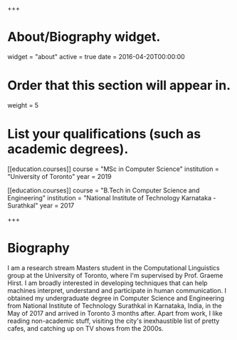 +++
# About/Biography widget.
widget = "about"
active = true
date = 2016-04-20T00:00:00

# Order that this section will appear in.
weight = 5

# List your qualifications (such as academic degrees).
[[education.courses]]
  course = "MSc in Computer Science"
  institution = "University of Toronto"
  year = 2019

[[education.courses]]
  course = "B.Tech in Computer Science and Engineering"
  institution = "National Institute of Technology Karnataka - Surathkal"
  year = 2017

+++

# Biography

I am a research stream Masters student in the Computational Linguistics group at the University of Toronto, where I'm supervised by Prof. Graeme Hirst.
I am broadly interested in developing techniques that can help machines interpret, understand and participate in human communication.
I obtained my undergraduate degree in Computer Science and Engineering from National Institute of Technology Surathkal in Karnataka, India, in the May of 2017 and arrived in Toronto 3 months after. 
Apart from work, I like reading non-academic stuff, visiting the city's inexhaustible list of pretty cafes, and catching up on TV shows from the 2000s.
 
